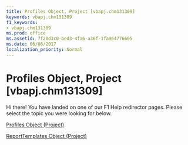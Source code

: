 ```yaml
---
title: Profiles Object, Project [vbapj.chm131309]
keywords: vbapj.chm131309
f1_keywords:
- vbapj.chm131309
ms.prod: office
ms.assetid: 7f20d3c0-bed3-4fa6-a36f-1fa964776605
ms.date: 06/08/2017
localization_priority: Normal
---
```



# Profiles Object, Project [vbapj.chm131309]

Hi there! You have landed on one of our F1 Help redirector pages. Please select the topic you were looking for below.

[Profiles Object (Project)](http://msdn.microsoft.com/library/0e25c828-6482-4d68-f482-ae72c919f338%28Office.15%29.aspx)

[ReportTemplates Object (Project)](http://msdn.microsoft.com/library/01928892-d57c-8344-05db-d95008b4ba74%28Office.15%29.aspx)


